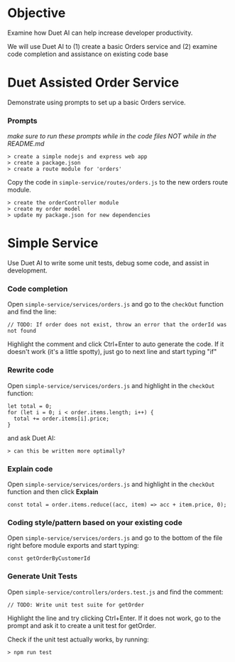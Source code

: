 # Objective
Examine how Duet AI can help increase developer productivity.

We will use Duet AI to (1) create a basic Orders service and (2) examine code completion and assistance on existing code base

# Duet Assisted Order Service
Demonstrate using prompts to set up a basic Orders service.

### Prompts
*make sure to run these prompts while in the code files NOT while in the README.md*
```
> create a simple nodejs and express web app
> create a package.json
> create a route module for 'orders'
```

Copy the code in `simple-service/routes/orders.js` to the new orders route module.

```
> create the orderController module
> create my order model
> update my package.json for new dependencies

```

# Simple Service 
Use Duet AI to write some unit tests, debug some code, and assist in development.

### Code completion
Open `simple-service/services/orders.js` and go to the `checkOut` function and find the line:
```
// TODO: If order does not exist, throw an error that the orderId was not found
```
Highlight the comment and click Ctrl+Enter to auto generate the code.
If it doesn't work (it's a little spotty), just go to next line and start typing "if"

### Rewrite code
Open `simple-service/services/orders.js` and highlight in the `checkOut` function:
```
let total = 0;
for (let i = 0; i < order.items.length; i++) {
  total += order.items[i].price;
}
```
and ask Duet AI:
```
> can this be written more optimally?
```

### Explain code
Open `simple-service/services/orders.js` and highlight in the `checkOut` function and then click **Explain**
```
const total = order.items.reduce((acc, item) => acc + item.price, 0);
```

### Coding style/pattern based on your existing code
Open `simple-service/services/orders.js` and go to the bottom of the file right before module exports and start typing: 
```
const getOrderByCustomerId
```

### Generate Unit Tests
Open `simple-service/controllers/orders.test.js` and find the comment:
```
// TODO: Write unit test suite for getOrder
```
Highlight the line and try clicking Ctrl+Enter. If it does not work, go to the prompt and ask it to create a unit test for getOrder.

Check if the unit test actually works, by running:
```
> npm run test
```

